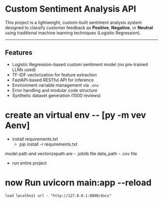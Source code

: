 # Custom Sentiment Analysis API

This project is a lightweight, custom-built sentiment analysis system designed to classify customer feedback as **Positive**, **Negative**, or **Neutral** using traditional machine learning techniques (Logistic Regression).

---

## Features

- Logistic Regression-based custom sentiment model (no pre-trained LLMs used)
- TF-IDF vectorization for feature extraction
- FastAPI-based RESTful API for inference
- Environment variable management via `.env`
- Error handling and modular code structure
- Synthetic dataset generation (1000 reviews)



# create an virtual env  -- [py -m vev Aenv]

- install requirements.txt
    - pip install -r requirements.txt

model path and vectorizepath are - .joblib file 
data_path - .csv file


- run entire project 
# now Run **uvicorn main:app --reload** 

    load localhost url - "http://127.0.0.1:8000/docs"

    